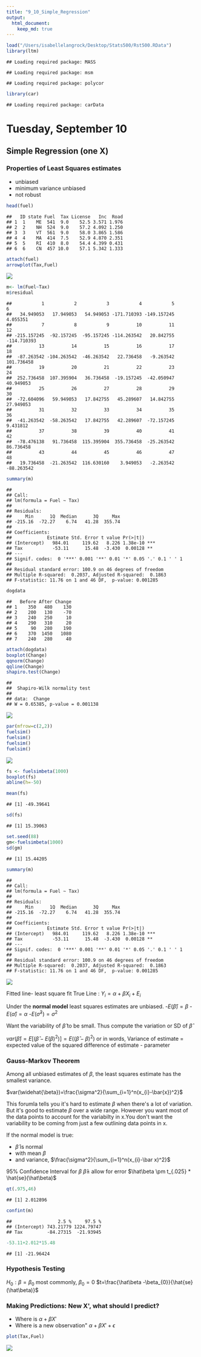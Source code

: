 ```yaml
---
title: "9_10_Simple_Regression"
output: 
  html_document:
    keep_md: true
---
```





```r
load("/Users/isabellelangrock/Desktop/Stats500/Rst500.RData")
library(ltm)
```

```
## Loading required package: MASS
```

```
## Loading required package: msm
```

```
## Loading required package: polycor
```

```r
library(car) 
```

```
## Loading required package: carData
```

# Tuesday, September 10
## Simple Regression (one X)
### Properties of Least Squares estimates 
 - unbiased
 - minimum variance unbiased
 - not robust 
 




```r
head(fuel)
```

```
##   ID state Fuel  Tax License   Inc  Road
## 1  1    ME  541  9.0    52.5 3.571 1.976
## 2  2    NH  524  9.0    57.2 4.092 1.250
## 3  3    VT  561  9.0    58.0 3.865 1.586
## 4  4    MA  414  7.5    52.9 4.870 2.351
## 5  5    RI  410  8.0    54.4 4.399 0.431
## 6  6    CN  457 10.0    57.1 5.342 1.333
```

```r
attach(fuel)
arrowplot(Tax,Fuel)
```

![](9_10_Simple_Regression_files/figure-html/unnamed-chunk-2-1.png)<!-- -->

```r
m<- lm(Fuel~Tax)
m$residual
```

```
##           1           2           3           4           5           6 
##   34.949053   17.949053   54.949053 -171.710393 -149.157245    4.055351 
##           7           8           9          10          11          12 
## -215.157245  -92.157245  -95.157245 -114.263542   20.842755 -114.710393 
##          13          14          15          16          17          18 
##  -87.263542 -104.263542  -46.263542   22.736458   -9.263542  101.736458 
##          19          20          21          22          23          24 
##  252.736458  107.395904   36.736458  -19.157245  -42.050947   40.949053 
##          25          26          27          28          29          30 
##  -72.604096   59.949053   17.842755   45.289607   14.842755   27.949053 
##          31          32          33          34          35          36 
##  -41.263542  -58.263542   17.842755   42.289607  -72.157245    9.431812 
##          37          38          39          40          41          42 
##  -78.476138   91.736458  115.395904  355.736458  -25.263542   86.736458 
##          43          44          45          46          47          48 
##   19.736458  -21.263542  116.630160    3.949053   -2.263542  -88.263542
```

```r
summary(m)
```

```
## 
## Call:
## lm(formula = Fuel ~ Tax)
## 
## Residuals:
##     Min      1Q  Median      3Q     Max 
## -215.16  -72.27    6.74   41.28  355.74 
## 
## Coefficients:
##             Estimate Std. Error t value Pr(>|t|)    
## (Intercept)   984.01     119.62   8.226 1.38e-10 ***
## Tax           -53.11      15.48  -3.430  0.00128 ** 
## ---
## Signif. codes:  0 '***' 0.001 '**' 0.01 '*' 0.05 '.' 0.1 ' ' 1
## 
## Residual standard error: 100.9 on 46 degrees of freedom
## Multiple R-squared:  0.2037,	Adjusted R-squared:  0.1863 
## F-statistic: 11.76 on 1 and 46 DF,  p-value: 0.001285
```

```r
dogdata
```

```
##   Before After Change
## 1    350   480    130
## 2    200   130    -70
## 3    240   250     10
## 4    290   310     20
## 5     90   280    190
## 6    370  1450   1080
## 7    240   280     40
```

```r
attach(dogdata)
boxplot(Change)
qqnorm(Change)
qqline(Change)
shapiro.test(Change)
```

```
## 
## 	Shapiro-Wilk normality test
## 
## data:  Change
## W = 0.65385, p-value = 0.001138
```

![](9_10_Simple_Regression_files/figure-html/unnamed-chunk-2-2.png)<!-- -->


```r
par(mfrow=c(2,2))
fuelsim()
fuelsim()
fuelsim()
fuelsim()
```

![](9_10_Simple_Regression_files/figure-html/unnamed-chunk-3-1.png)<!-- -->

```r
fs <- fuelsimbeta(1000)
boxplot(fs) 
abline(h=-50)

mean(fs)
```

```
## [1] -49.39641
```

```r
sd(fs)
```

```
## [1] 15.39063
```

```r
set.seed(88)
gm<-fuelsimbeta(1000)
sd(gm)
```

```
## [1] 15.44205
```

```r
summary(m)
```

```
## 
## Call:
## lm(formula = Fuel ~ Tax)
## 
## Residuals:
##     Min      1Q  Median      3Q     Max 
## -215.16  -72.27    6.74   41.28  355.74 
## 
## Coefficients:
##             Estimate Std. Error t value Pr(>|t|)    
## (Intercept)   984.01     119.62   8.226 1.38e-10 ***
## Tax           -53.11      15.48  -3.430  0.00128 ** 
## ---
## Signif. codes:  0 '***' 0.001 '**' 0.01 '*' 0.05 '.' 0.1 ' ' 1
## 
## Residual standard error: 100.9 on 46 degrees of freedom
## Multiple R-squared:  0.2037,	Adjusted R-squared:  0.1863 
## F-statistic: 11.76 on 1 and 46 DF,  p-value: 0.001285
```

![](9_10_Simple_Regression_files/figure-html/unnamed-chunk-3-2.png)<!-- -->


Fitted line- least square fit 
True Line : $Y_{i}=\alpha +\beta X_{i} + E_{i}$
 
 
 Under the **normal model** least squares estimates are unbiased. 
 -$E(\widehat{\beta})= \beta$
 -$E(\widehat{\alpha})= \alpha$
 -$E(\widehat{\sigma}^2)= \sigma^2$
 
 Want the variability of $\widehat{\beta}$ to be small. Thus compute the variation or SD of $\widehat{\beta}$ 
 
 $var(\widehat{\beta})=E[(\widehat{\beta}-E(\beta)^2)]= E((\widehat{\beta}-\beta)^2)$
 or in words, Variance of estimate = expected value of the squared difference of estimate - parameter
 
 ### **Gauss-Markov Theorem**
 Among all unbiased estimates of $\beta$, the least squares estimate has the smallest variance. 
 
 $var(\widehat{\beta})=\frac{\sigma^2}{\sum_{i=1}^n(x_{i}-\bar{x})^2}$
 
This forumla tells you it's hard to estimate $\beta$ when there's a lot of variation. But it's good to estimate $\beta$ over a wide range. However you want most of the data points to account for the variabilty in x.You don't want the variability to be coming from just a few outlining data points in x. 
 
If the normal model is true: 
- $\hat\beta$ is normal 
- with mean $\beta$ 
- and variance, $\frac{\sigma^2}{\sum_{i=1}^n(x_{i}-\bar x)^2}$

95% Confidence Interval for $\beta$
$\hat\beta \pm$ allow for error
$\hat\beta \pm t_{.025} * \hat{se}(\hat\beta)$


```r
qt(.975,46)
```

```
## [1] 2.012896
```

```r
confint(m)
```

```
##                 2.5 %     97.5 %
## (Intercept) 743.21779 1224.79747
## Tax         -84.27315  -21.93945
```

```r
-53.11+2.012*15.48
```

```
## [1] -21.96424
```

### Hypothesis Testing 
$H_{0}: \beta = \beta_{0}$
most commonly, $\beta_{0}=0$
$t=\frac{\hat\beta -\beta_{0}}{\hat{se}(\hat\beta)}$

### Making Predictions: New X', what should I predict? 
 - Where is $\alpha +\beta X'$
 - Where is a new observation" $\alpha+ \beta X' + \epsilon$

```r
plot(Tax,Fuel)
```

![](9_10_Simple_Regression_files/figure-html/unnamed-chunk-5-1.png)<!-- -->
 
